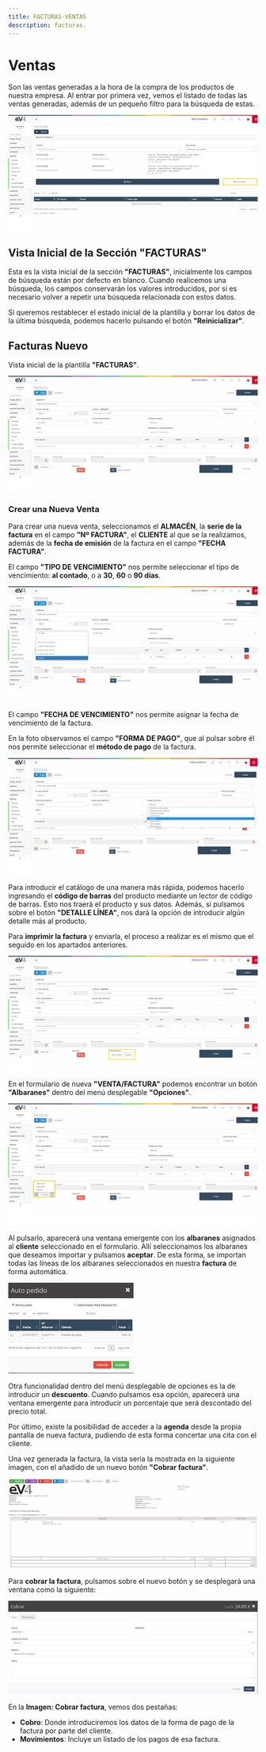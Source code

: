 ```yaml
---
title: FACTURAS-VENTAS
description: facturas.
---
```


# Ventas

Son las ventas generadas a la hora de la compra de los productos de nuestra empresa. Al entrar por primera vez, vemos el listado de todas las ventas generadas, además de un pequeño filtro para la búsqueda de estas.

![Imagen](../../../assets/tu_empresa/ventas1.png)

## Vista Inicial de la Sección "FACTURAS"

Esta es la vista inicial de la sección **"FACTURAS"**, inicialmente los campos de búsqueda están por defecto en blanco. Cuando realicemos una búsqueda, los campos conservarán los valores introducidos, por si es necesario volver a repetir una búsqueda relacionada con estos datos.

Si queremos restablecer el estado inicial de la plantilla y borrar los datos de la última búsqueda, podemos hacerlo pulsando el botón **"Reinicializar"**.

## Facturas Nuevo

Vista inicial de la plantilla **"FACTURAS"**.

![Imagen](../../../assets/tu_empresa/ventas2.png)

### Crear una Nueva Venta

Para crear una nueva venta, seleccionamos el **ALMACÉN**, la **serie de la factura** en el campo **"Nº FACTURA"**, el **CLIENTE** al que se la realizamos, además de la **fecha de emisión** de la factura en el campo **"FECHA FACTURA"**.

El campo **"TIPO DE VENCIMIENTO"** nos permite seleccionar el tipo de vencimiento: **al contado**, o a **30**, **60** o **90 días**.

![Imagen](../../../assets/tu_empresa/ventas3.png)

El campo **"FECHA DE VENCIMIENTO"** nos permite asignar la fecha de vencimiento de la factura.

En la foto observamos el campo **"FORMA DE PAGO"**, que al pulsar sobre él nos permite seleccionar el **método de pago** de la factura.

![Imagen](../../../assets/tu_empresa/ventas4.jpg)

Para introducir el catálogo de una manera más rápida, podemos hacerlo ingresando el **código de barras** del producto mediante un lector de código de barras. Esto nos traerá el producto y sus datos. Además, si pulsamos sobre el botón **"DETALLE LÍNEA"**, nos dará la opción de introducir algún detalle más al producto.

Para **imprimir la factura** y enviarla, el proceso a realizar es el mismo que el seguido en los apartados anteriores.

![Imagen](../../../assets/tu_empresa/ventas5.png)

En el formulario de nueva **"VENTA/FACTURA"** podemos encontrar un botón **"Albaranes"** dentro del menú desplegable **"Opciones"**.

![Imagen](../../../assets/tu_empresa/ventas6.png)

Al pulsarlo, aparecerá una ventana emergente con los **albaranes** asignados al **cliente** seleccionado en el formulario. Allí seleccionamos los albaranes que deseamos importar y pulsamos **aceptar**. De esta forma, se importan todas las líneas de los albaranes seleccionados en nuestra **factura** de forma automática.

![Imagen](../../../assets/tu_empresa/ventas7.png)

Otra funcionalidad dentro del menú desplegable de opciones es la de introducir un **descuento**. Cuando pulsamos esa opción, aparecerá una ventana emergente para introducir un porcentaje que será descontado del precio total.

Por último, existe la posibilidad de acceder a la **agenda** desde la propia pantalla de nueva factura, pudiendo de esta forma concertar una cita con el cliente.

Una vez generada la factura, la vista sería la mostrada en la siguiente imagen, con el añadido de un nuevo botón **"Cobrar factura"**.

![Imagen](../../../assets/tu_empresa/ventas8.png)

Para **cobrar la factura**, pulsamos sobre el nuevo botón y se desplegará una ventana como la siguiente:

![Imagen](../../../assets/tu_empresa/ventas9.png)

En la **Imagen: Cobrar factura**, vemos dos pestañas: 

- **Cobro**: Donde introduciremos los datos de la forma de pago de la factura por parte del cliente.
- **Movimientos**: Incluye un listado de los pagos de esa factura.